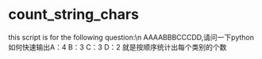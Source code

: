 # count_string_chars
this script is for the following question:\n
    AAAABBBCCCDD,请问一下python如何快速输出A：4 B：3 C：3 D：2
    就是按顺序统计出每个类别的个数

